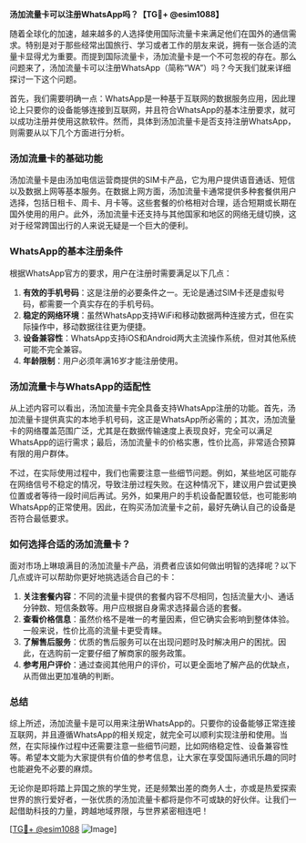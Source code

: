 **汤加流量卡可以注册WhatsApp吗？【TG💪+ @esim1088】**

随着全球化的加速，越来越多的人选择使用国际流量卡来满足他们在国外的通信需求。特别是对于那些经常出国旅行、学习或者工作的朋友来说，拥有一张合适的流量卡显得尤为重要。而提到国际流量卡，汤加流量卡是一个不可忽视的存在。那么问题来了，汤加流量卡可以注册WhatsApp（简称“WA”）吗？今天我们就来详细探讨一下这个问题。

首先，我们需要明确一点：WhatsApp是一种基于互联网的数据服务应用，因此理论上只要你的设备能够连接到互联网，并且符合WhatsApp的基本注册要求，就可以成功注册并使用这款软件。然而，具体到汤加流量卡是否支持注册WhatsApp，则需要从以下几个方面进行分析。

### 汤加流量卡的基础功能

汤加流量卡是由汤加电信运营商提供的SIM卡产品，它为用户提供语音通话、短信以及数据上网等基本服务。在数据上网方面，汤加流量卡通常提供多种套餐供用户选择，包括日租卡、周卡、月卡等。这些套餐的价格相对合理，适合短期或长期在国外使用的用户。此外，汤加流量卡还支持与其他国家和地区的网络无缝切换，这对于经常跨国出行的人来说无疑是一个巨大的便利。

### WhatsApp的基本注册条件

根据WhatsApp官方的要求，用户在注册时需要满足以下几点：

1. **有效的手机号码**：这是注册的必要条件之一。无论是通过SIM卡还是虚拟号码，都需要一个真实存在的手机号码。
2. **稳定的网络环境**：虽然WhatsApp支持WiFi和移动数据两种连接方式，但在实际操作中，移动数据往往更为便捷。
3. **设备兼容性**：WhatsApp支持iOS和Android两大主流操作系统，但对其他系统可能不完全兼容。
4. **年龄限制**：用户必须年满16岁才能注册使用。

### 汤加流量卡与WhatsApp的适配性

从上述内容可以看出，汤加流量卡完全具备支持WhatsApp注册的功能。首先，汤加流量卡提供真实的本地手机号码，这正是WhatsApp所必需的；其次，汤加流量卡的网络覆盖范围广泛，尤其是在数据传输速度上表现良好，完全可以满足WhatsApp的运行需求；最后，汤加流量卡的价格实惠，性价比高，非常适合预算有限的用户群体。

不过，在实际使用过程中，我们也需要注意一些细节问题。例如，某些地区可能存在网络信号不稳定的情况，导致注册过程失败。在这种情况下，建议用户尝试更换位置或者等待一段时间后再试。另外，如果用户的手机设备配置较低，也可能影响WhatsApp的正常使用。因此，在购买汤加流量卡之前，最好先确认自己的设备是否符合最低要求。

### 如何选择合适的汤加流量卡？

面对市场上琳琅满目的汤加流量卡产品，消费者应该如何做出明智的选择呢？以下几点或许可以帮助你更好地挑选适合自己的卡：

1. **关注套餐内容**：不同的流量卡提供的套餐内容不尽相同，包括流量大小、通话分钟数、短信条数等。用户应根据自身需求选择最合适的套餐。
2. **查看价格信息**：虽然价格不是唯一的考量因素，但它确实会影响到整体体验。一般来说，性价比高的流量卡更受青睐。
3. **了解售后服务**：优质的售后服务可以在出现问题时及时解决用户的困扰。因此，在选购前一定要仔细了解商家的服务政策。
4. **参考用户评价**：通过查阅其他用户的评价，可以更全面地了解产品的优缺点，从而做出更加准确的判断。

### 总结

综上所述，汤加流量卡是可以用来注册WhatsApp的。只要你的设备能够正常连接互联网，并且遵循WhatsApp的相关规定，就完全可以顺利实现注册和使用。当然，在实际操作过程中还需要注意一些细节问题，比如网络稳定性、设备兼容性等。希望本文能为大家提供有价值的参考信息，让大家在享受国际通讯乐趣的同时也能避免不必要的麻烦。

无论你是即将踏上异国之旅的学生党，还是频繁出差的商务人士，亦或是热爱探索世界的旅行爱好者，一张优质的汤加流量卡都将是你不可或缺的好伙伴。让我们一起借助科技的力量，跨越地域界限，与世界紧密相连吧！

[[TG💪+ @esim1088](https://t.me/s/esim1088) ![Image](https://i.postimg.cc/4NQfJmqS/Snipaste-2025-05-13-00-14-12.png)]